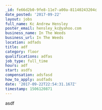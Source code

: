 ```yaml
---
_id: fe66d2b0-9fe8-11e7-a00a-81140243204c
date_posted: '2017-09-22'
layout: jobs
full_name: Kc Andrew Hensley
poster_email: hensley_kc@yahoo.com
business_name: In The Weeds
business_url: In The Weeds
location: adfads
title: adf
category: floor
qualifications: adfas
job_type: full_time
hours: adf
start: asdfs
compensation: adsfasd
how_to_apply: asdfads
date: '2017-09-22T22:54:31.167Z'
timestamp: 1506120871
---
```

asdf
